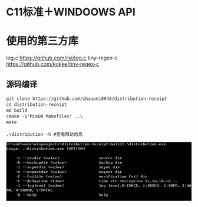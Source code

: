 # C11标准＋WINDOOWS API

# 使用的第三方库

log.c https://github.com/rxi/log.c
tiny-regex-c https://github.com/kokke/tiny-regex-c

## 源码编译
```
git clone https://github.com/zhaopei8948/distribution-receipt
cd distribution-receipt
md build
cmake -G"MinGW Makefiles" ..\
make

.\distribution -h #查看帮助信息
```
![image](https://github.com/zhaopei8948/distribution-receipt/blob/master/images/distribution-help.png)
